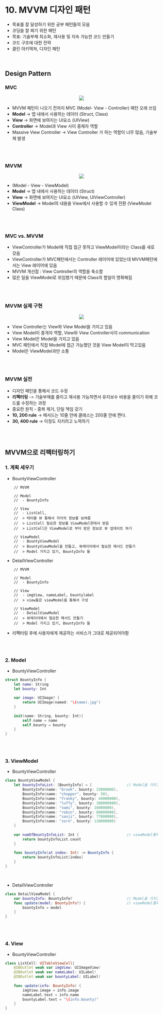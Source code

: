 # 10. MVVM 디자인 패턴

- 목표를 잘 달성하기 위한 공부 패턴들의 모음
- 코딩을 잘 짜기 위한 패턴
- 목표: 기술부채 최소화, 재사용 및 지속 가능한 코드 만들기
- 코드 구조에 대한 전략
- 클린 아키텍쳐, 디자인 패턴

<br>

## Design Pattern

### MVC

<p align="center">

<image src="Resource/mvc.png" >

</p>

- MVVM 패턴이 나오기 전까지 MVC (Model- View - Controller) 패턴 오래 쓰임
- **Model** -> 앱 내에서 사용하는 데이터 (Struct, Class)
- **View** -> 화면에 보여지는 UI요소 (UIView)
- **Controller** -> Model과 View 사이 중재자 역할
- Massive View Controller -> View Controller 가 하는 역할이 너무 많음, 기술부채 발생

<br>
<br>

### MVVM 

<p align="center">

<image src="Resource/mvvm.png" >

</p>

- (Model - View - ViewModel)
- **Model** -> 앱 내에서 사용하는 데이터 (Struct)
- **View** -> 화면에 보여지는 UI요소 (UIView, UIViewController)
- **ViewModel** -> Model의 내용을 View에서 사용할 수 있게 전환 (ViewModel Class)

<br>
<br>

### MVC vs. MVVM

- ViewController가 Model에 직접 접근 못하고 ViewModel이라는 Class를 새로 갖음
- ViewController가 MVC패턴에서는 Controller 레이어에 있었는데 MVVM패턴에서는 View 레이어에 있음
- MVVM 개선점 : View Controller의 역할을 축소함
- 많은 일을 ViewModel로 위임했기 때문에 Class의 할일이 명확해짐

<br>
<br>

### MVVM 실제 구현

<p align="center">

<image src="Resource/mvvm2.jpeg" >

</p>

- View Controller는 View와 View Model을 가지고 있음
- View Model이 중개자 역할, View와 View Controller사이 communication
- View Model은 Model을 가지고 있음
- MVC 패턴에서 직접 Model에 접근 가능했던 것을 View Model이 막고있음
- Model은 ViewModel과만 소통

<br>
<br>

### MVVM 실전

- 디자인 패턴을 통해서 코드 수정
- **리팩터링** -> 기술부채를 줄이고 재사용 가능하면서 유지보수 비용을 줄이기 위해 코드를 수정하는 과정
- 중요한 원칙 - 중복 제거, 단일 책임 갖기
- **10, 200 rule** -> 메서드는 10줄 안에 클래스는 200줄 안에 짠다.
- **30, 400 rule** -> 이정도 지키려고 노력하기

<br>
<br>

## MVVM으로 리팩터링하기

### 1. 계획 세우기
- BountyViewController
```
    // MVVM
    
    // Model
    //  - BountyInfo
    
    // View
    //  - ListCell, 
    //  > 테이블 뷰 통해서 각각의 정보를 보여줌
    //  > ListCell 필요한 정보를 ViewModel한테서 받음
    //  > ListCell은 ViewModel로 부터 받은 정보로 뷰 업데이트 하기
    
    // ViewModel
    //  - BountyViewModel
    //  > BountyViewModel을 만들고, 뷰레이어에서 필요한 메서드 만들기
    //  > Model 가지고 있기, BountyInfo 들
```


- DetailViewController

```
    // MVVM
    
    // Model
    //  - BountyInfo
    
    // View
    //  - imgView, nameLabel, bountylabel
    //  > view들은 viewModel을 통해서 구성
    
    // ViewModel
    //  - DetailViewModel
    //  > 뷰레이어에서 필요한 메서드 만들기
    //  > Model 가지고 있기, BountyInfo 들
```

- 리팩터링 후에 사용자에게 제공하는 서비스가 그대로 제공되어야함

<br>
<br>

### 2. Model

- BountyViewController
```Swift
struct BountyInfo {
    let name: String
    let bounty: Int
    
    var image: UIImage? {
        return UIImage(named: "\(name).jpg")
    }
    
    init(name: String, bounty: Int){
        self.name = name
        self.bounty = bounty
    }
}
```

<br>
<br>

### 3. ViewModel

- BountyViewController
```Swift
class BountyViewModel {
    let bountyInfoList: [BountyInfo] = [                // Model을 가지고 있음
        BountyInfo(name: "brook", bounty: 33000000),
        BountyInfo(name: "chopper", bounty: 50),
        BountyInfo(name: "franky", bounty: 44000000),
        BountyInfo(name: "luffy", bounty: 300000000),
        BountyInfo(name: "nami", bounty: 16000000),
        BountyInfo(name: "robin", bounty: 80000000),
        BountyInfo(name: "sanji", bounty: 77000000),
        BountyInfo(name: "zoro", bounty: 120000000)
    ]
    
    var numOfBountyInfoList: Int {                      // viewModel통해서만 접근 가능
        return bountyInfoList.count
    }
    
    func bountyInfo(at index: Int) -> BountyInfo {
        return bountyInfoList[index]
    }
}

```

<br>

- DetailViewController

```Swift
class DetailViewModel {
    var bountyInfo: BountyInfo?                         // Model을 가지고 있음
    func update(model: BountyInfo?) {                   // viewModel통해서만 접근 가능
        bountyInfo = model
    }
}
```

<br>
<br>

### 4. View

- BountyViewController
```Swift
class ListCell: UITableViewCell{
    @IBOutlet weak var imgView: UIImageView!
    @IBOutlet weak var nameLabel: UILabel!
    @IBOutlet weak var bountyLabel: UILabel!
    
    func update(info: BountyInfo) {
        imgView.image = info.image
        nameLabel.text = info.name
        bountyLabel.text = "\(info.bounty)"
    }
}
```
